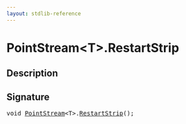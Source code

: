 ```yaml
---
layout: stdlib-reference
---
```


# PointStream\<T\>\.RestartStrip

## Description





## Signature 

<pre>
<span class="code_keyword">void</span> <a href="/stdlib-reference/types/PointStream/index" class="code_type">PointStream</a>&lt;T&gt;.<a href="/stdlib-reference/types/PointStream/RestartStrip">RestartStrip</a>();

</pre>

